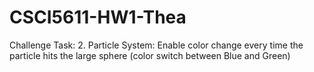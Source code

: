 # CSCI5611-HW1-Thea

Challenge Task:
2. Particle System: Enable color change every time the particle hits the large sphere (color switch between Blue and Green)
